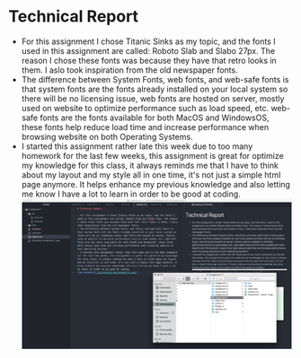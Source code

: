 # Technical Report

- For this assignment I chose Titanic Sinks as my topic, and the fonts I used in this assignment are called: Roboto Slab and Slabo 27px. The reason I chose these fonts was because they have that retro looks in them. I aslo took inspiration from the old newspaper fonts.
- The difference between System Fonts, web fonts, and web-safe fonts is that system fonts are the fonts already installed on your local system so there will be no licensing issue, web fonts are hosted on server, mostly used on website to optimize performance such as load speed, etc. web-safe fonts are the fonts available for both MacOS and WindowsOS, these fonts help reduce load time and increase performance when browsing website on both Operating Systems.
- I started this assignment rather late this week due to too many homework for the last few weeks, this assignment is great for optimize my knowledge for this class, it always reminds me that I have to think about my layout and my style all in one time, it's not just a simple html page anymore. It helps enhance my previous knowledge and also letting me know I have a lot to learn in order to be good at coding.
![ScreenShot](./ScreenShot-Assignment-7.png)
